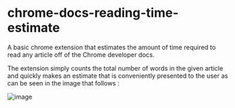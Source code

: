 # chrome-docs-reading-time-estimate

A basic chrome extension that estimates the amount of time required to read any article off of the Chrome developer docs. 

The extension simply counts the total number of words in the given article and quickly makes an estimate that is conveniently presented to the user as can be seen in the image that follows : 

![image](https://github.com/BaibhavJoshi/documentation-reading-time-estimate/assets/92478959/fb56611f-97bf-4db8-8698-fdd4d45b6139)

